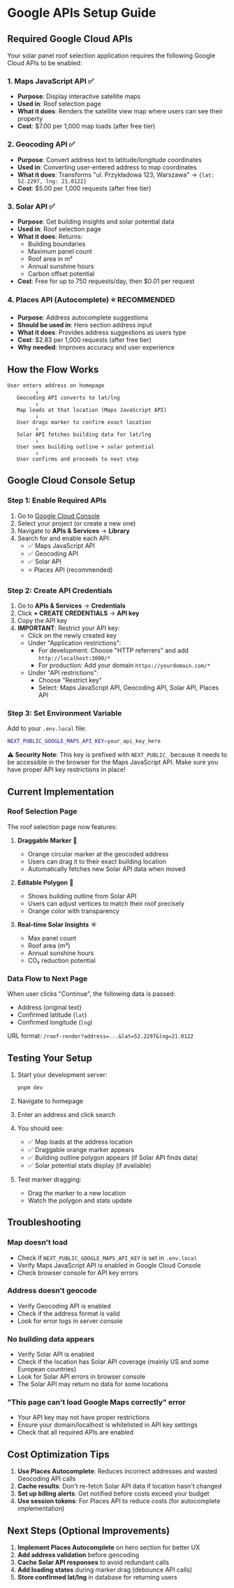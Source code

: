# Google APIs Setup Guide

## Required Google Cloud APIs

Your solar panel roof selection application requires the following Google Cloud APIs to be enabled:

### 1. **Maps JavaScript API** ✅
- **Purpose**: Display interactive satellite maps
- **Used in**: Roof selection page
- **What it does**: Renders the satellite view map where users can see their property
- **Cost**: $7.00 per 1,000 map loads (after free tier)

### 2. **Geocoding API** ✅
- **Purpose**: Convert address text to latitude/longitude coordinates
- **Used in**: Converting user-entered address to map coordinates
- **What it does**: Transforms "ul. Przykładowa 123, Warszawa" → `{lat: 52.2297, lng: 21.0122}`
- **Cost**: $5.00 per 1,000 requests (after free tier)

### 3. **Solar API** ✅
- **Purpose**: Get building insights and solar potential data
- **Used in**: Roof selection page
- **What it does**: Returns:
  - Building boundaries
  - Maximum panel count
  - Roof area in m²
  - Annual sunshine hours
  - Carbon offset potential
- **Cost**: Free for up to 750 requests/day, then $0.01 per request

### 4. **Places API (Autocomplete)** ⭐ RECOMMENDED
- **Purpose**: Address autocomplete suggestions
- **Should be used in**: Hero section address input
- **What it does**: Provides address suggestions as users type
- **Cost**: $2.83 per 1,000 requests (after free tier)
- **Why needed**: Improves accuracy and user experience

## How the Flow Works

```
User enters address on homepage
         ↓
   Geocoding API converts to lat/lng
         ↓
   Map loads at that location (Maps JavaScript API)
         ↓
   User drags marker to confirm exact location
         ↓
   Solar API fetches building data for lat/lng
         ↓
   User sees building outline + solar potential
         ↓
   User confirms and proceeds to next step
```

## Google Cloud Console Setup

### Step 1: Enable Required APIs

1. Go to [Google Cloud Console](https://console.cloud.google.com/)
2. Select your project (or create a new one)
3. Navigate to **APIs & Services** → **Library**
4. Search for and enable each API:
   - ✅ Maps JavaScript API
   - ✅ Geocoding API
   - ✅ Solar API
   - ⭐ Places API (recommended)

### Step 2: Create API Credentials

1. Go to **APIs & Services** → **Credentials**
2. Click **+ CREATE CREDENTIALS** → **API key**
3. Copy the API key
4. **IMPORTANT**: Restrict your API key:
   - Click on the newly created key
   - Under "Application restrictions":
     - For development: Choose "HTTP referrers" and add `http://localhost:3000/*`
     - For production: Add your domain `https://yourdomain.com/*`
   - Under "API restrictions":
     - Choose "Restrict key"
     - Select: Maps JavaScript API, Geocoding API, Solar API, Places API

### Step 3: Set Environment Variable

Add to your `.env.local` file:

```bash
NEXT_PUBLIC_GOOGLE_MAPS_API_KEY=your_api_key_here
```

⚠️ **Security Note**: This key is prefixed with `NEXT_PUBLIC_` because it needs to be accessible in the browser for the Maps JavaScript API. Make sure you have proper API key restrictions in place!

## Current Implementation

### Roof Selection Page
The roof selection page now features:

1. **Draggable Marker** 🎯
   - Orange circular marker at the geocoded address
   - Users can drag it to their exact building location
   - Automatically fetches new Solar API data when moved

2. **Editable Polygon** 📐
   - Shows building outline from Solar API
   - Users can adjust vertices to match their roof precisely
   - Orange color with transparency

3. **Real-time Solar Insights** ☀️
   - Max panel count
   - Roof area (m²)
   - Annual sunshine hours
   - CO₂ reduction potential

### Data Flow to Next Page

When user clicks "Continue", the following data is passed:
- Address (original text)
- Confirmed latitude (`lat`)
- Confirmed longitude (`lng`)

URL format: `/roof-render?address=...&lat=52.2297&lng=21.0122`

## Testing Your Setup

1. Start your development server:
   ```bash
   pnpm dev
   ```

2. Navigate to homepage
3. Enter an address and click search
4. You should see:
   - ✅ Map loads at the address location
   - ✅ Draggable orange marker appears
   - ✅ Building outline polygon appears (if Solar API finds data)
   - ✅ Solar potential stats display (if available)

5. Test marker dragging:
   - Drag the marker to a new location
   - Watch the polygon and stats update

## Troubleshooting

### Map doesn't load
- Check if `NEXT_PUBLIC_GOOGLE_MAPS_API_KEY` is set in `.env.local`
- Verify Maps JavaScript API is enabled in Google Cloud Console
- Check browser console for API key errors

### Address doesn't geocode
- Verify Geocoding API is enabled
- Check if the address format is valid
- Look for error logs in server console

### No building data appears
- Verify Solar API is enabled
- Check if the location has Solar API coverage (mainly US and some European countries)
- Look for Solar API errors in browser console
- The Solar API may return no data for some locations

### "This page can't load Google Maps correctly" error
- Your API key may not have proper restrictions
- Ensure your domain/localhost is whitelisted in API key settings
- Check that all required APIs are enabled

## Cost Optimization Tips

1. **Use Places Autocomplete**: Reduces incorrect addresses and wasted Geocoding API calls
2. **Cache results**: Don't re-fetch Solar API data if location hasn't changed
3. **Set up billing alerts**: Get notified before costs exceed your budget
4. **Use session tokens**: For Places API to reduce costs (for autocomplete implementation)

## Next Steps (Optional Improvements)

1. **Implement Places Autocomplete** on hero section for better UX
2. **Add address validation** before geocoding
3. **Cache Solar API responses** to avoid redundant calls
4. **Add loading states** during marker drag (debounce API calls)
5. **Store confirmed lat/lng** in database for returning users

